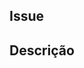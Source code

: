 ## Issue #
<!-- Link o Pull Request na qual equivale a Issue -->

## Descrição
<!--- Descreva suas alterações em detalhes -->
